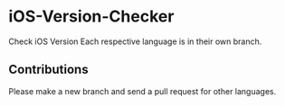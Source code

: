# iOS-Version-Checker
Check iOS Version
Each respective language is in their own branch.
## Contributions
Please make a new branch and send a pull request for other languages.
